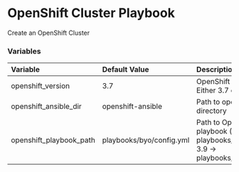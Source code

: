 # OpenShift Cluster Playbook

Create an OpenShift Cluster

### Variables
| Variable        | Default Value           | Description  |
|:------------- |:-------------|:----- |
| openshift_version | 3.7 | OpenShift cluster version. Either 3.7 or 3.9 |
| openshift_ansible_dir | openshift-ansible | Path to openshift-ansible directory |
| openshift_playbook_path | playbooks/byo/config.yml | Path to OpenShift deploy playbook (3.7 -> playbooks/byo/config.yml, 3.9 -> playbooks/deploy_cluster.yml |
